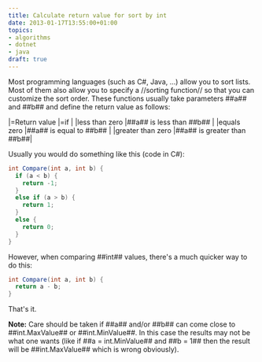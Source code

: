 ```yaml
---
title: Calculate return value for sort by int
date: 2013-01-17T13:55:00+01:00
topics:
- algorithms
- dotnet
- java
draft: true
---
```


Most programming languages (such as C#, Java, ...) allow you to sort lists. Most of them also allow you to specify a //sorting function// so that you can customize the sort order. These functions usually take parameters ##a## and ##b## and define the return value as follows:

|=Return value     |=if                        |
|less than zero    |##a## is less than ##b##   |
|equals zero       |##a## is equal to ##b##    |
|greater than zero |##a## is greater than ##b##|

Usually you would do something like this (code in C#):

```c#
int Compare(int a, int b) {
  if (a < b) {
    return -1;
  }
  else if (a > b) {
    return 1;
  }
  else {
    return 0;
  }
}
```

However, when comparing ##int## values, there's a much quicker way to do this:

```c#
int Compare(int a, int b) {
  return a - b;
}
```

That's it.

**Note:** Care should be taken if ##a## and/or ##b## can come close to ##int.MaxValue## or ##int.MinValue##. In this case the results may not be what one wants (like if ##a = int.MinValue## and ##b = 1## then the result will be ##int.MaxValue## which is wrong obviously).
